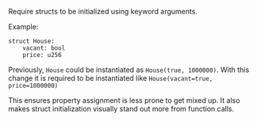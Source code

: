 Require structs to be initialized using keyword arguments.

Example:

```
struct House:
    vacant: bool
    price: u256
```

Previously, `House` could be instantiated as `House(true, 1000000)`.
With this change it is required to be instantiated like `House(vacant=true, price=1000000)`

This ensures property assignment is less prone to get mixed up. It also makes struct
initialization visually stand out more from function calls.